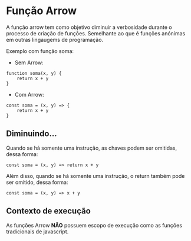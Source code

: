 # Função Arrow

A função arrow tem como objetivo diminuir a verbosidade durante o processo de criação de funções. Semelhante ao que é funções anónimas em outras lingaugems de programação. 

Exemplo com função soma: 

- Sem Arrow: 
``` 
function soma(x, y) { 
    return x + y
}
```

- Com Arrow: 
```
const soma = (x, y) => {
    return x + y
}
```
## Diminuindo...


Quando se há somente uma instrução, as chaves podem ser omitidas, dessa forma: 
```
const soma = (x, y) => return x + y
```

Além disso, quando se há somente uma instrução, o return também pode ser omitido, dessa forma:
```
const soma = (x, y) => x + y
```

## Contexto de execução

As funções Arrow **NÃO** possuem escopo de execução como as funções tradicionais de javascript.